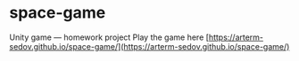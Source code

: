 # space-game
Unity game — homework project 
Play the game here
[https://arterm-sedov.github.io/space-game/](https://arterm-sedov.github.io/space-game/)
